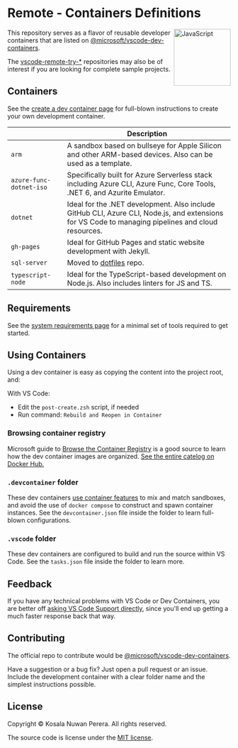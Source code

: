 # Remote - Containers Definitions

[<img align="right" alt="JavaScript" width="128rem" src="https://camo.githubusercontent.com/d7ca2d2f898ab4aa4dd312df026ce18ff219e589/68747470733a2f2f6d6963726f736f66742e6769746875622e696f2f7673636f64652d72656d6f74652d72656c656173652f696d616765732f72656d6f74652d657874656e73696f6e7061636b2e706e67"  />][ms-devcontainers-docs]

This repository serves as a flavor of reusable developer containers that are listed on [@microsoft/vscode-dev-containers][ms-devcontainers-repo].

The [vscode-remote-try-*][vscode-remote-try-search-query] repositories may also be of interest if you are looking for complete sample projects.

## Containers

See the [create a dev container page][ms-devcontainers-create-docs] for full-blown instructions to create your own development container.

|     | Description
| --- | ---
| `arm` | A sandbox based on bullseye for Apple Silicon and other ARM-based devices. Also can be used as a template.
| `azure-func-dotnet-iso` | Specifically built for Azure Serverless stack including Azure CLI, Azure Func, Core Tools, .NET 6, and Azurite Emulator.
| `dotnet` | Ideal for the .NET development. Also include GitHub CLI, Azure CLI, Node.js, and extensions for VS Code to managing pipelines and cloud resources.
| `gh-pages` | Ideal for GitHub Pages and static website development with Jekyll.
| `sql-server` | Moved to [dotfiles][repo-dotfiles] repo.
| `typescript-node` | Ideal for the TypeScript-based development on Node.js. Also includes linters for JS and TS.

## Requirements
See the [system requirements page][ms-devcontainers-min-requirements-page] for a minimal set of tools required to get started.

## Using Containers

Using a dev container is easy as copying the content into the project root, and:

With VS Code:
- Edit the `post-create.zsh` script, if needed
- Run command: `Rebuild and Reopen in Container`

### Browsing container registry

Microsoft guide to [Browse the Container Registry][mcr-guide-to-browse] is a good source to learn how the dev container images are organized. [See the entire catelog on Docker Hub.][mcr-catelog]

### `.devcontainer` folder

These dev containers [use container features][ms-devcontainers-use-features-docs] to mix and match sandboxes, and avoid the use of `docker compose` to construct and spawn container instances. See the `devcontainer.json` file inside the folder to learn full-blown configurations.

### `.vscode` folder

These dev containers are configured to build and run the source within VS Code. See the `tasks.json` file inside the folder to learn more.

## Feedback

If you have any technical problems with VS Code or Dev Containers, you are better off [asking VS Code Support directly][vscode-support], since you'll end up getting a much faster response back that way.

## Contributing

The official repo to contribute would be [@microsoft/vscode-dev-containers][ms-devcontainers-repo].

Have a suggestion or a bug fix? Just open a pull request or an issue. Include the development container with a clear folder name and the simplest instructions possible.

## License

Copyright :copyright: Kosala Nuwan Perera. All rights reserved.

The source code is license under the [MIT license][lic].

[ms-devcontainers-min-requirements-page]: https://code.visualstudio.com/docs/remote/containers#_system-requirements
[ms-devcontainers-docs]: https://code.visualstudio.com/docs/remote/containers
[ms-devcontainers-create-docs]: https://code.visualstudio.com/docs/remote/create-dev-container
[ms-devcontainers-use-features-docs]: https://code.visualstudio.com/docs/remote/containers#_dev-container-features-preview
[ms-devcontainers-repo]: https://github.com/microsoft/vscode-dev-containers#readme
[mcr-catelog]: https://hub.docker.com/_/microsoft-vscode-devcontainers
[mcr-guide-to-browse]: https://github.com/microsoft/containerregistry#browsing-mcr-content
[vscode-support]: https://github.com/microsoft/vscode-dev-containers#contributing-and-feedback
[vscode-remote-try-search-query]: https://github.com/search?o=desc&q=vscode-remote-try-&s=updated&type=repositories

[download-vscode]: https://code.visualstudio.com/
[download-vscode-remote-ext]: https://aka.ms/vscode-remote/download/containers
[download-docker-desktop]: https://www.docker.com/products/docker-desktop
[download-git]: https://git-scm.com/downloads

[repo-dotfiles]: https://github.com/kosalanuwan/dotfiles#readme

[lic]: LICENSE